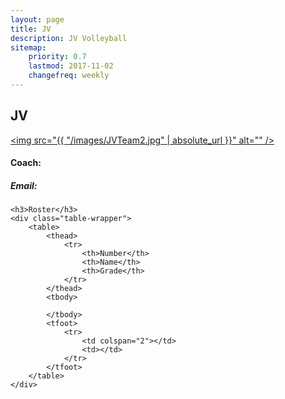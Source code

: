 ```yaml
---
layout: page
title: JV
description: JV Volleyball
sitemap:
    priority: 0.7
    lastmod: 2017-11-02
    changefreq: weekly
---
```

## JV

<a href="#" class="image main"><img src="{{ "/images/JVTeam2.jpg" | absolute_url }}" alt="" /></a>

#### Coach:
##### Email: []()



<div class="table-wrapper">

	<h3>Roster</h3>
	<div class="table-wrapper">
		<table>
			<thead>
				<tr>
					<th>Number</th>
					<th>Name</th>
					<th>Grade</th>
				</tr>
			</thead>
			<tbody>

			</tbody>
			<tfoot>
				<tr>
					<td colspan="2"></td>
					<td></td>
				</tr>
			</tfoot>
		</table>
	</div>
